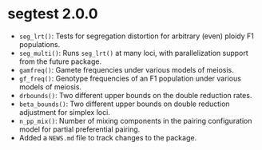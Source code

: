 # segtest 2.0.0

* `seg_lrt()`: Tests for segregation distortion for arbitrary (even) ploidy F1 populations.
* `seg_multi()`: Runs `seg_lrt()` at many loci, with parallelization support from the future package.
* `gamfreq()`: Gamete frequencies under various models of meiosis.
* `gf_freq()`: Genotype frequencies of an F1 population under various models of meiosis.
* `drbounds()`: Two different upper bounds on the double reduction rates.
* `beta_bounds()`: Two different upper bounds on double reduction adjustment for simplex loci.
* `n_pp_mix()`: Number of mixing components in the pairing configuration model for partial preferential pairing.
* Added a `NEWS.md` file to track changes to the package.


